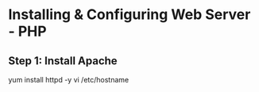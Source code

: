 # Installing & Configuring Web Server - PHP
## Step 1: Install Apache
yum install httpd -y
vi /etc/hostname
